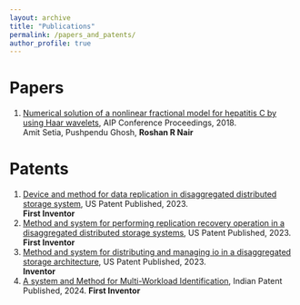 ```yaml
---
layout: archive
title: "Publications"
permalink: /papers_and_patents/
author_profile: true
---
```


Papers
====
1. [Numerical solution of a nonlinear fractional model for hepatitis C by using Haar wavelets](https://pubs.aip.org/aip/acp/article-abstract/1975/1/030005/1020894/Numerical-solution-of-a-nonlinear-fractional-model), AIP Conference Proceedings, 2018.
    <br>Amit Setia, Pushpendu Ghosh, **Roshan R Nair**

Patents
====
1. [Device and method for data replication in disaggregated distributed storage system](https://patents.google.com/patent/US20230205445A1/en?oq=US20230205445A1), US Patent Published, 2023.
  <br> **First Inventor**
2. [Method and system for performing replication recovery operation in a disaggregated distributed storage systems](https://patents.google.com/patent/US20230205634A1/en?oq=US20230205634A1), US Patent Published, 2023.
  <br> **First Inventor**
3. [Method and system for distributing and managing io in a disaggregated storage architecture](https://patents.google.com/patent/US20230205424A1/en?oq=US20230205424A1), US Patent Published, 2023.
  <br> **Inventor**
4. [A system and Method for Multi-Workload Identification](), Indian Patent Published, 2024.
   **First Inventor**
